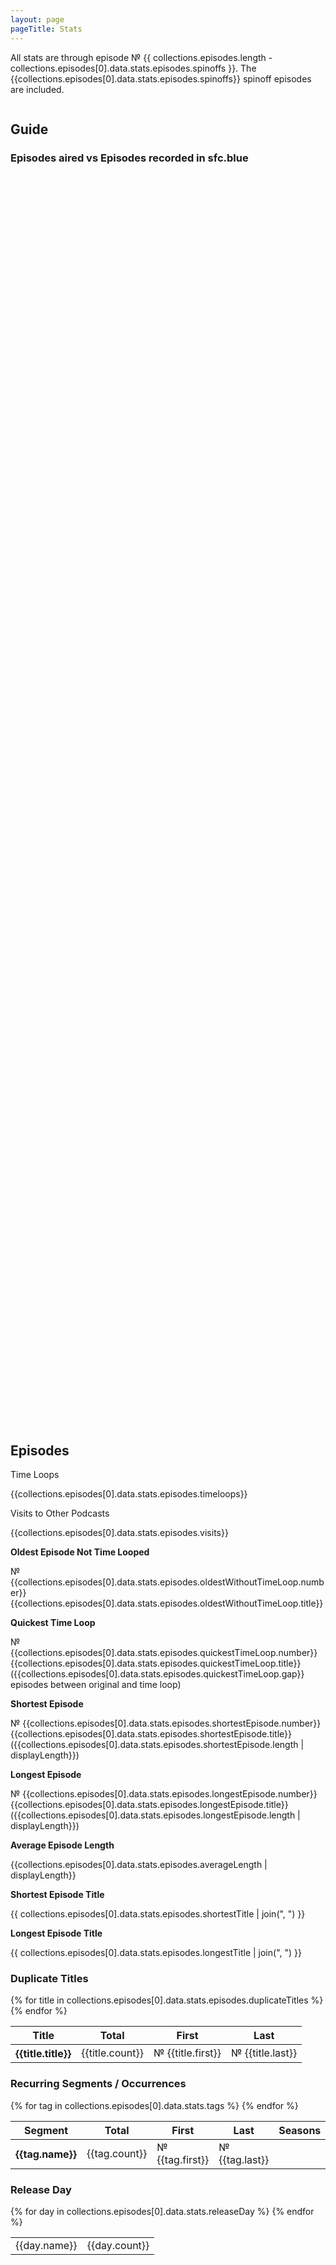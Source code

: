 ```yaml
---
layout: page
pageTitle: Stats
---
```

All stats are through episode № {{ collections.episodes.length - collections.episodes[0].data.stats.episodes.spinoffs }}. The {{collections.episodes[0].data.stats.episodes.spinoffs}} spinoff episodes are included.

<div class="columns">
<div class="column is-two-thirds">

## Guide
<h3><span style="color:var(--color-orange);">Episodes aired</span> vs <span style="color:var(--color-primary);">Episodes recorded in sfc.blue</span></h3>
<div id="guide-progress-chart" style="height: 50vh"></div>

## Episodes

<div class="level stats">
    <div class="level-item has-text-centered">
        <div>
            <p class="heading">Time Loops</p>
            <p class="title">{{collections.episodes[0].data.stats.episodes.timeloops}}</p>
        </div>
    </div>
    <div class="level-item has-text-centered">
        <div>
            <p class="heading">Visits to Other Podcasts</p>
            <p class="title">{{collections.episodes[0].data.stats.episodes.visits}}</p>
        </div>
    </div>
</div>

<div class="standalone-stat">
<b>Oldest Episode Not Time Looped</b>

№ {{collections.episodes[0].data.stats.episodes.oldestWithoutTimeLoop.number}} {{collections.episodes[0].data.stats.episodes.oldestWithoutTimeLoop.title}}
</div>

<div class="standalone-stat">
<b>Quickest Time Loop</b>

№ {{collections.episodes[0].data.stats.episodes.quickestTimeLoop.number}} {{collections.episodes[0].data.stats.episodes.quickestTimeLoop.title}} ({{collections.episodes[0].data.stats.episodes.quickestTimeLoop.gap}} episodes between original and time loop)
</div>

<div class="standalone-stat">
<b>Shortest Episode</b>

№ {{collections.episodes[0].data.stats.episodes.shortestEpisode.number}} {{collections.episodes[0].data.stats.episodes.shortestEpisode.title}} ({{collections.episodes[0].data.stats.episodes.shortestEpisode.length | displayLength}})
</div>

<div class="standalone-stat">
<b>Longest Episode</b>

№ {{collections.episodes[0].data.stats.episodes.longestEpisode.number}} {{collections.episodes[0].data.stats.episodes.longestEpisode.title}} ({{collections.episodes[0].data.stats.episodes.longestEpisode.length | displayLength}})
</div>

<div class="standalone-stat">
<b>Average Episode Length</b>

{{collections.episodes[0].data.stats.episodes.averageLength | displayLength}}
</div>

<div class="standalone-stat">
<b>Shortest Episode Title</b>

{{ collections.episodes[0].data.stats.episodes.shortestTitle | join(", ") }}
</div>

<div class="standalone-stat">
<b>Longest Episode Title</b>

{{ collections.episodes[0].data.stats.episodes.longestTitle | join(", ") }}
</div>



### Duplicate Titles
<table class="table is-striped">
    <thead>
        <tr>
            <th>Title</th>
            <th>Total</th>
            <th>First</th>
            <th>Last</th>
        </tr>
    </thead>
    <tbody>
    {% for title in collections.episodes[0].data.stats.episodes.duplicateTitles %}    
<tr>
    <th>{{title.title}}</th>
    <td>{{title.count}}</td>
    <td>№ {{title.first}}</td>
    <td>№ {{title.last}}</td>
</tr>
    {% endfor %}
</tbody>
</table>



### Recurring Segments / Occurrences
<table class="table is-striped">
    <thead>
        <tr>
            <th>Segment</th>
            <th>Total</th>
            <th>First</th>
            <th>Last</th>
            <th>Seasons</th>
        </tr>
    </thead>
    <tbody>
    {% for tag in collections.episodes[0].data.stats.tags %}    
<tr>
    <th>{{tag.name}}</th>
    <td>{{tag.count}}</td>
    <td>№ {{tag.first}}</td>
    <td>№ {{tag.last}}</td>
    <td>
        <div id="chart-tag-{{tag.name | slug}}" class="sfc-chart sfc-bar-chart"></div>
        <script>
            document.addEventListener('DOMContentLoaded', function () {
                let chartContainer = document.getElementById('chart-tag-{{tag.name | slug}}');
                let options = {
                    barWidth: 16,
                    chartHeight: 60,
                    labelFontSize: 18
                };
                sfcChart.createBarChart(chartContainer, {{tag.seasons}}, options);
            });
        </script>
    </td>
</tr>
    {% endfor %}
</tbody>
</table>



### Release Day
<div class="columns">
<div class="column is-one-third">
<table class="table is-striped">
    <tbody>
        {% for day in collections.episodes[0].data.stats.releaseDay %}
<tr>
    <td>{{day.name}}</td>
    <td class="number-column">{{day.count}}</td>
</tr>
        {% endfor %}
</tbody>
</table>
</div>
</div>

<!-- ### Production by Month -->
<!-- percentage of total minutes by month -->

<!-- ### Released Over Time -->
<!-- minutes release per month from 2011-01 to present -->
</div>
</div>